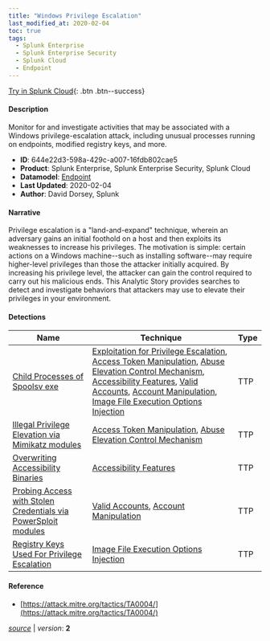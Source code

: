 ```yaml
---
title: "Windows Privilege Escalation"
last_modified_at: 2020-02-04
toc: true
tags:
  - Splunk Enterprise
  - Splunk Enterprise Security
  - Splunk Cloud
  - Endpoint
---
```


[Try in Splunk Cloud](https://www.splunk.com/en_us/cyber-security.html){: .btn .btn--success}

#### Description

Monitor for and investigate activities that may be associated with a Windows privilege-escalation attack, including unusual processes running on endpoints, modified registry keys, and more.

- **ID**: 644e22d3-598a-429c-a007-16fdb802cae5
- **Product**: Splunk Enterprise, Splunk Enterprise Security, Splunk Cloud
- **Datamodel**: [Endpoint](https://docs.splunk.com/Documentation/CIM/latest/User/Endpoint)
- **Last Updated**: 2020-02-04
- **Author**: David Dorsey, Splunk

#### Narrative

Privilege escalation is a "land-and-expand" technique, wherein an adversary gains an initial foothold on a host and then exploits its weaknesses to increase his privileges. The motivation is simple: certain actions on a Windows machine--such as installing software--may require higher-level privileges than those the attacker initially acquired. By increasing his privilege level, the attacker can gain the control required to carry out his malicious ends. This Analytic Story provides searches to detect and investigate behaviors that attackers may use to elevate their privileges in your environment.

#### Detections

| Name        | Technique   | Type         |
| ----------- | ----------- |--------------|
| [Child Processes of Spoolsv exe](/endpoint/child_processes_of_spoolsv_exe/) | [Exploitation for Privilege Escalation](/tags/#exploitation-for-privilege-escalation), [Access Token Manipulation](/tags/#access-token-manipulation), [Abuse Elevation Control Mechanism](/tags/#abuse-elevation-control-mechanism), [Accessibility Features](/tags/#accessibility-features), [Valid Accounts](/tags/#valid-accounts), [Account Manipulation](/tags/#account-manipulation), [Image File Execution Options Injection](/tags/#image-file-execution-options-injection) | TTP |
| [Illegal Privilege Elevation via Mimikatz modules](/endpoint/illegal_privilege_elevation_via_mimikatz_modules/) | [Access Token Manipulation](/tags/#access-token-manipulation), [Abuse Elevation Control Mechanism](/tags/#abuse-elevation-control-mechanism) | TTP |
| [Overwriting Accessibility Binaries](/endpoint/overwriting_accessibility_binaries/) | [Accessibility Features](/tags/#accessibility-features) | TTP |
| [Probing Access with Stolen Credentials via PowerSploit modules](/endpoint/probing_access_with_stolen_credentials_via_powersploit_modules/) | [Valid Accounts](/tags/#valid-accounts), [Account Manipulation](/tags/#account-manipulation) | TTP |
| [Registry Keys Used For Privilege Escalation](/endpoint/registry_keys_used_for_privilege_escalation/) | [Image File Execution Options Injection](/tags/#image-file-execution-options-injection) | TTP |

#### Reference

* [https://attack.mitre.org/tactics/TA0004/](https://attack.mitre.org/tactics/TA0004/)



[*source*](https://github.com/splunk/security_content/tree/develop/stories/windows_privilege_escalation.yml) \| *version*: **2**